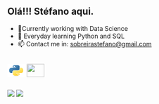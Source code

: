 ## Olá!!! Stéfano aqui.

- 🔭Currently working with Data Science
- 🌱 Everyday learning Python and SQL
- 📫 Contact me in: sobreirastefano@gmail.com


<div style="display: inline_block"><br>
  <img align="center"  height="30" width="40" src="https://raw.githubusercontent.com/devicons/devicon/master/icons/python/python-original.svg">
  <img align="center"  height="30" width="40" src="https://cdn.jsdelivr.net/gh/devicons/devicon/icons/sqlalchemy/sqlalchemy-original.svg">
</div>
  
  ##
 
<div> 
  <a href="https://www.instagram.com/stefanolucca.oficial/" target="_blank"><img src="https://img.shields.io/badge/-Instagram-%23E4405F?style=for-the-badge&logo=instagram&logoColor=white" target="_blank"></a>
  <a href = "mailto:sobreirastefano@gmail.com"><img src="https://img.shields.io/badge/-Gmail-%23333?style=for-the-badge&logo=gmail&logoColor=white" target="_blank"></a>  
</div>
